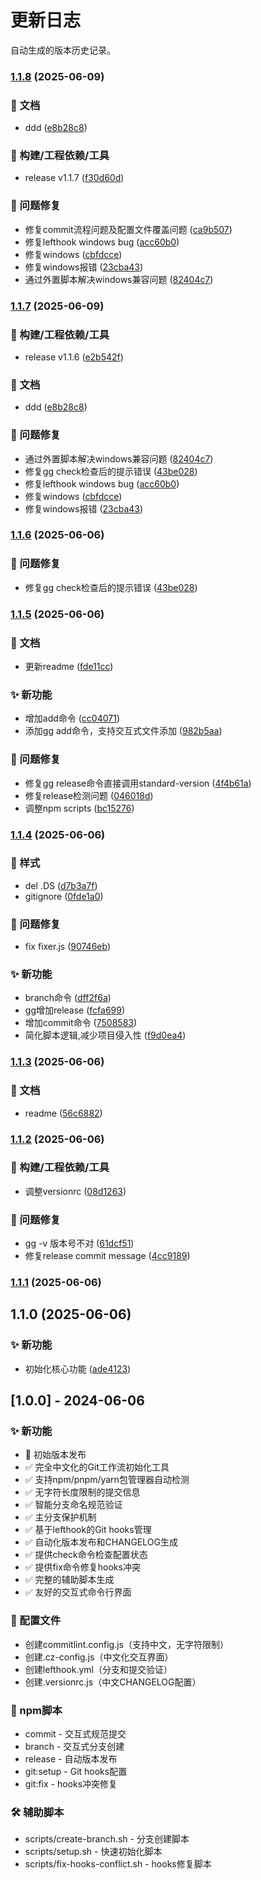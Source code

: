 # 更新日志

自动生成的版本历史记录。


### [1.1.8](https://github.com/wuding129/gitgrove/compare/v1.1.6...v1.1.8) (2025-06-09)


### 📝 文档

* ddd ([e8b28c8](https://github.com/wuding129/gitgrove/commit/e8b28c89fc0d516a50f4b9dfe2b6f30433fbf5d0))


### 🔧 构建/工程依赖/工具

* release v1.1.7 ([f30d60d](https://github.com/wuding129/gitgrove/commit/f30d60d1ed7c2145aa263ff143fd11b06002ccdc))


### 🐛 问题修复

* 修复commit流程问题及配置文件覆盖问题 ([ca9b507](https://github.com/wuding129/gitgrove/commit/ca9b5070b024af6e3036cdb8db2b3d84b230a379))
* 修复lefthook windows bug ([acc60b0](https://github.com/wuding129/gitgrove/commit/acc60b0e93e337beec55e3ada61898ea6ebbeed7))
* 修复windows ([cbfdcce](https://github.com/wuding129/gitgrove/commit/cbfdcceda7d3a1c706fe40fcd4ee37e0abfe8296))
* 修复windows报错 ([23cba43](https://github.com/wuding129/gitgrove/commit/23cba43995f3bae039d8f60927f4823452c2ac88))
* 通过外置脚本解决windows兼容问题 ([82404c7](https://github.com/wuding129/gitgrove/commit/82404c7f14b32fa77c52b7b722769d25d809b50c))

### [1.1.7](https://github.com/wuding129/gitgrove/compare/v1.1.5...v1.1.7) (2025-06-09)


### 🔧 构建/工程依赖/工具

* release v1.1.6 ([e2b542f](https://github.com/wuding129/gitgrove/commit/e2b542f2a43f26ee756007b6f96e5d84de2a2f67))


### 📝 文档

* ddd ([e8b28c8](https://github.com/wuding129/gitgrove/commit/e8b28c89fc0d516a50f4b9dfe2b6f30433fbf5d0))


### 🐛 问题修复

* 通过外置脚本解决windows兼容问题 ([82404c7](https://github.com/wuding129/gitgrove/commit/82404c7f14b32fa77c52b7b722769d25d809b50c))
* 修复gg check检查后的提示错误 ([43be028](https://github.com/wuding129/gitgrove/commit/43be028ffc38e7eaa1c2b22872070cf6e43419f2))
* 修复lefthook windows bug ([acc60b0](https://github.com/wuding129/gitgrove/commit/acc60b0e93e337beec55e3ada61898ea6ebbeed7))
* 修复windows ([cbfdcce](https://github.com/wuding129/gitgrove/commit/cbfdcceda7d3a1c706fe40fcd4ee37e0abfe8296))
* 修复windows报错 ([23cba43](https://github.com/wuding129/gitgrove/commit/23cba43995f3bae039d8f60927f4823452c2ac88))

### [1.1.6](https://github.com/wuding129/gitgrove/compare/v1.1.5...v1.1.6) (2025-06-06)


### 🐛 问题修复

* 修复gg check检查后的提示错误 ([43be028](https://github.com/wuding129/gitgrove/commit/43be028ffc38e7eaa1c2b22872070cf6e43419f2))

### [1.1.5](https://github.com/wuding129/gitgrove/compare/v1.1.4...v1.1.5) (2025-06-06)


### 📝 文档

* 更新readme ([fde11cc](https://github.com/wuding129/gitgrove/commit/fde11cc53bd2c67ce68ce1041050ce0543ea636a))


### ✨ 新功能

* 增加add命令 ([cc04071](https://github.com/wuding129/gitgrove/commit/cc040718aae9bd4952533590d37eadb2d7fc29ab))
* 添加gg add命令，支持交互式文件添加 ([982b5aa](https://github.com/wuding129/gitgrove/commit/982b5aa9719825dbead19ae1ab31d7a21153a2ed))


### 🐛 问题修复

* 修复gg release命令直接调用standard-version ([4f4b61a](https://github.com/wuding129/gitgrove/commit/4f4b61aaa29c1518c69790ef7eec61aa0c4282df))
* 修复release检测问题 ([046018d](https://github.com/wuding129/gitgrove/commit/046018d078ead5ee89114ec9f4ee4f12cfd7b88f))
* 调整npm scripts ([bc15276](https://github.com/wuding129/gitgrove/commit/bc15276f58b878384e374ed29af96678829b8eaa))

### [1.1.4](https://github.com/wuding129/gitgrove/compare/v1.1.3...v1.1.4) (2025-06-06)


### 💄 样式

* del .DS ([d7b3a7f](https://github.com/wuding129/gitgrove/commit/d7b3a7f0f73af1baef1feec9073ff71cddcfc67a))
* gitignore ([0fde1a0](https://github.com/wuding129/gitgrove/commit/0fde1a00ebfb9e897a0bb1bdd10aa85d31f0fed2))


### 🐛 问题修复

* fix fixer.js ([90746eb](https://github.com/wuding129/gitgrove/commit/90746ebc8d22fc7ca4d142ef662da59bc9a2d689))


### ✨ 新功能

* branch命令 ([dff2f6a](https://github.com/wuding129/gitgrove/commit/dff2f6a2d697f684832e333407e3f68216fe3712))
* gg增加release ([fcfa699](https://github.com/wuding129/gitgrove/commit/fcfa6997e779e95ff73b04d618963de8fe61fcf7))
* 增加commit命令 ([7508583](https://github.com/wuding129/gitgrove/commit/7508583b9d6bb8447634fbf3b47ea7baccb8c893))
* 简化脚本逻辑,减少项目侵入性 ([f9d0ea4](https://github.com/wuding129/gitgrove/commit/f9d0ea4f0ee933b6d8d214d47c0ebb7cfbcb78bc))

### [1.1.3](https://github.com/wuding129/gitgrove/compare/v1.1.2...v1.1.3) (2025-06-06)


### 📝 文档

* readme ([56c6882](https://github.com/wuding129/gitgrove/commit/56c68823b2f6b9f363be70f684efbc873fffa762))

### [1.1.2](https://github.com/wuding129/gitgrove/compare/v1.1.1...v1.1.2) (2025-06-06)


### 🔧 构建/工程依赖/工具

* 调整versionrc ([08d1263](https://github.com/wuding129/gitgrove/commit/08d1263cea0dc12f3b4da8678a3daef06d1a60bf))


### 🐛 问题修复

* gg -v 版本号不对 ([61dcf51](https://github.com/wuding129/gitgrove/commit/61dcf5191efdf70b21ff812e575078d53719a7b5))
* 修复release commit message ([4cc9189](https://github.com/wuding129/gitgrove/commit/4cc9189ac5569d7d17839e73e957173ec1027111))

### [1.1.1](https://github.com/wuding129/gitgrove/compare/v1.1.0...v1.1.1) (2025-06-06)

## 1.1.0 (2025-06-06)


### ✨ 新功能

* 初始化核心功能 ([ade4123](https://github.com/wuding129/gitgrove/commit/ade41234d643abc7faf4deed6c1382a23d90859b))

## [1.0.0] - 2024-06-06

### ✨ 新功能

- 🎉 初始版本发布
- ✅ 完全中文化的Git工作流初始化工具
- ✅ 支持npm/pnpm/yarn包管理器自动检测
- ✅ 无字符长度限制的提交信息
- ✅ 智能分支命名规范验证
- ✅ 主分支保护机制
- ✅ 基于lefthook的Git hooks管理
- ✅ 自动化版本发布和CHANGELOG生成
- ✅ 提供check命令检查配置状态
- ✅ 提供fix命令修复hooks冲突
- ✅ 完整的辅助脚本生成
- ✅ 友好的交互式命令行界面

### 🔧 配置文件

- 创建commitlint.config.js（支持中文，无字符限制）
- 创建.cz-config.js（中文化交互界面）
- 创建lefthook.yml（分支和提交验证）
- 创建.versionrc.js（中文CHANGELOG配置）

### 📜 npm脚本

- commit - 交互式规范提交
- branch - 交互式分支创建
- release - 自动版本发布
- git:setup - Git hooks配置
- git:fix - hooks冲突修复

### 🛠️ 辅助脚本

- scripts/create-branch.sh - 分支创建脚本
- scripts/setup.sh - 快速初始化脚本
- scripts/fix-hooks-conflict.sh - hooks修复脚本
